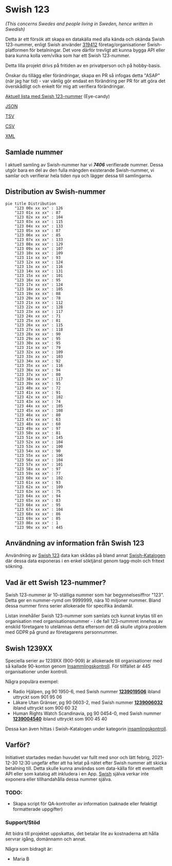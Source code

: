 # Swish 123

*(This concerns Swedes and people living in Sweden, hence written in Swedish)*

Detta är ett försök att skapa en datakälla med alla kända och okända Swish 123-nummer, enligt Swish använder [319412](https://www.swish.nu/about-swish#Swish_in_numbers) företag/organisationer Swish-platformen för betalningar. Det vore därför trevligt att kunna bygga API eller bara kunna kolla vem/vilka som har ett Swish 123-nummer.

Detta lilla projekt drivs på fritiden av en privatperson och på hobby-basis.

Önskar du tillägg eller förändringar, skapa en PR så infogas detta "ASAP" (när jag har tid) - var vänlig gör endast en förändring per PR för att göra det överskådligt och enkelt för mig att verifiera förändringar.



[Aktuell lista med Swish 123-nummer](https://github.com/cisene/swish-123/blob/master/swish-123.md) (Eye-candy)

[JSON](https://github.com/cisene/swish-123/blob/master/json/swish-123-datasource.json)

[TSV](https://github.com/cisene/swish-123/blob/master/text/swish-123-datasource.tsv)

[CSV](https://github.com/cisene/swish-123/blob/master/text/swish-123-datasource.csv)

[XML](https://github.com/cisene/swish-123/blob/master/xml-data/swish-123-datasource.xml)



## Samlade nummer

I aktuell samling av Swish-nummer har vi ***7406*** verifierade nummer. Dessa utgör bara en del av den fulla mängden existerande Swish-nummer, vi samlar och verifierar hela tiden nya och lägger dessa till samlingarna.

## Distribution av Swish-nummer

```mermaid
pie title Distribution
    "123 00x xx xx" : 126
    "123 01x xx xx" : 87
    "123 02x xx xx" : 104
    "123 03x xx xx" : 115
    "123 04x xx xx" : 133
    "123 05x xx xx" : 87
    "123 06x xx xx" : 85
    "123 07x xx xx" : 133
    "123 08x xx xx" : 129
    "123 09x xx xx" : 107
    "123 10x xx xx" : 109
    "123 11x xx xx" : 93
    "123 12x xx xx" : 124
    "123 13x xx xx" : 116
    "123 14x xx xx" : 131
    "123 15x xx xx" : 101
    "123 16x xx xx" : 95
    "123 17x xx xx" : 124
    "123 18x xx xx" : 105
    "123 19x xx xx" : 88
    "123 20x xx xx" : 78
    "123 21x xx xx" : 112
    "123 22x xx xx" : 128
    "123 23x xx xx" : 117
    "123 24x xx xx" : 71
    "123 25x xx xx" : 81
    "123 26x xx xx" : 115
    "123 27x xx xx" : 118
    "123 28x xx xx" : 90
    "123 29x xx xx" : 95
    "123 30x xx xx" : 95
    "123 31x xx xx" : 79
    "123 32x xx xx" : 109
    "123 33x xx xx" : 103
    "123 34x xx xx" : 92
    "123 35x xx xx" : 116
    "123 36x xx xx" : 94
    "123 37x xx xx" : 80
    "123 38x xx xx" : 117
    "123 39x xx xx" : 95
    "123 40x xx xx" : 72
    "123 41x xx xx" : 91
    "123 42x xx xx" : 102
    "123 43x xx xx" : 74
    "123 44x xx xx" : 105
    "123 45x xx xx" : 108
    "123 46x xx xx" : 80
    "123 47x xx xx" : 63
    "123 48x xx xx" : 60
    "123 49x xx xx" : 97
    "123 50x xx xx" : 81
    "123 51x xx xx" : 145
    "123 52x xx xx" : 104
    "123 53x xx xx" : 100
    "123 54x xx xx" : 90
    "123 55x xx xx" : 106
    "123 56x xx xx" : 104
    "123 57x xx xx" : 101
    "123 58x xx xx" : 97
    "123 59x xx xx" : 77
    "123 60x xx xx" : 102
    "123 61x xx xx" : 93
    "123 62x xx xx" : 109
    "123 63x xx xx" : 75
    "123 64x xx xx" : 94
    "123 65x xx xx" : 83
    "123 66x xx xx" : 95
    "123 67x xx xx" : 104
    "123 68x xx xx" : 86
    "123 69x xx xx" : 85
    "123 86x xx xx" : 1
    "123 90x xx xx" : 445
```

## Användning av information från Swish 123

Användning av [Swish 123](https://github.com/cisene/swish-123) data kan skådas på bland annat [Swish-Katalogen](https://b19.se/swish-katalogen/) där dessa data exponeras i en enkel söktjänst genom tagg-moln och fritext sökning.



## Vad är ett Swish 123-nummer?

Swish 123-nummer är 10-ställiga nummer som har begynnelsesiffror "123". Detta ger en nummer-rymd om 9999999, nära 10 miljoner nummer. Bland dessa nummer finns serier allokerade för specifika ändamål. 

Listan innehåller Swish 123-nummer som samlats och kunnat knytas till en organisation med organisationsnummer - i de fall 123-nummret innehas av enskild företagare to utelämnas detta eftersom det då skulle utgöra problem med GDPR på grund av företagarens personnummer.



## Swish 1239XX

Speciella serier av 1239XX (900-909) är allokerade till organisationer med så kallade 90-konton genom [Insammlingskontroll](https://www.insamlingskontroll.se/90-konto-organisationer/). För tillfället är 445 organisationer under kontroll.

Några populära exempel:

* Radio Hjälpen, pg 90 1950-6, med Swish nummer **[1239019506](https://b19.se/swish-katalogen/1239019506)** ibland uttryckt som 901 95 06
* Läkare Utan Gränser, pg 90 0603-2, med Swish nummer **[1239006032](https://b19.se/swish-katalogen/1239006032)** ibland uttryckt som 900 60 32
* Human Rights Watch Scandinavia, pg 90 0454-0, med Swish nummer **[1239004540](https://b19.se/swish-katalogen/1239004540)** ibland uttryckt som 900 45 40

Dessa kan även hittas i Swish-Katalogen under kategorin [insamlingskontroll](https://b19.se/swish-katalogen/k/insamlingskontroll).



## Varför?

Initiativet startades medan huvudet var fullt med snor och lätt febrig, 2021-12-30 12:30 ungefär efter att ha letat på nätet efter Swish nummer att skicka betalning till. Detta skulle kunna användas som data-källa för ett eventuellt API eller som katalog att inkludera i en App. [Swish](https://swish.nu/) själva verkar inte exponera eller tillhandahålla dessa nummer själva. 



### TODO:

* Skapa script för QA-kontroller av information (saknade eller felaktigt formatterade uppgifter)


### Support/Stöd

Att bidra till projektet uppskattas, det betalar lite av kostnaderna att hålla servrar igång, domännamn och annat.

Några som bidragit är:
* Maria B
